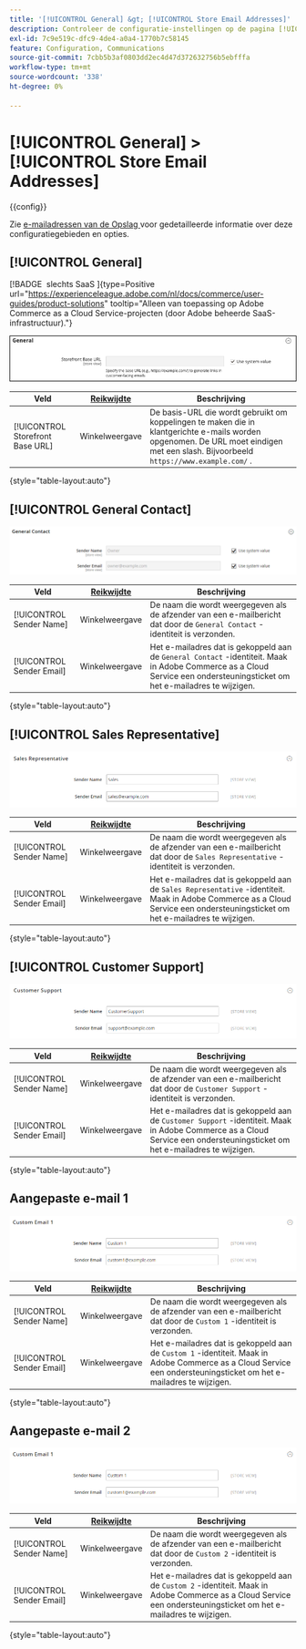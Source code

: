 ```yaml
---
title: '[!UICONTROL General] &gt; [!UICONTROL Store Email Addresses]'
description: Controleer de configuratie-instellingen op de pagina [!UICONTROL General] &gt; [!UICONTROL Store Email Addresses] van Commerce Admin.
exl-id: 7c9e519c-dfc9-4de4-a0a4-1770b7c58145
feature: Configuration, Communications
source-git-commit: 7cbb5b3af0803dd2ec4d47d372632756b5ebfffa
workflow-type: tm+mt
source-wordcount: '338'
ht-degree: 0%

---
```


# [!UICONTROL General] > [!UICONTROL Store Email Addresses]

{{config}}

Zie [ e-mailadressen van de Opslag ](../../getting-started/store-details.md#store-email-addresses) voor gedetailleerde informatie over deze configuratiegebieden en opties.

## [!UICONTROL General]

[!BADGE &#x200B; slechts SaaS &#x200B;]{type=Positive url="https://experienceleague.adobe.com/nl/docs/commerce/user-guides/product-solutions" tooltip="Alleen van toepassing op Adobe Commerce as a Cloud Service-projecten (door Adobe beheerde SaaS-infrastructuur)."}

![ E-mailadressen van de opslag > Algemene Contact ](./assets/store-email-addresses-general-general.png)<!-- zoom -->

| Veld | [ Reikwijdte ](../../getting-started/websites-stores-views.md#scope-settings) | Beschrijving |
|--- |--- |--- |
| [!UICONTROL Storefront Base URL] | Winkelweergave | De basis-URL die wordt gebruikt om koppelingen te maken die in klantgerichte e-mails worden opgenomen. De URL moet eindigen met een slash. Bijvoorbeeld `https://www.example.com/` . |

{style="table-layout:auto"}

## [!UICONTROL General Contact]

![ E-mailadressen van de opslag > Algemene Contact ](./assets/store-email-addresses-general-contact.png)<!-- zoom -->

| Veld | [ Reikwijdte ](../../getting-started/websites-stores-views.md#scope-settings) | Beschrijving |
|--- |--- |--- |
| [!UICONTROL Sender Name] | Winkelweergave | De naam die wordt weergegeven als de afzender van een e-mailbericht dat door de `General Contact` -identiteit is verzonden. |
| [!UICONTROL Sender Email] | Winkelweergave | Het e-mailadres dat is gekoppeld aan de `General Contact` -identiteit. Maak in Adobe Commerce as a Cloud Service een ondersteuningsticket om het e-mailadres te wijzigen. |

{style="table-layout:auto"}

## [!UICONTROL Sales Representative]

![ E-mailadressen van de Opslag > Vertegenwoordiger ](./assets/store-email-addresses-sales-rep.png)<!-- zoom -->

| Veld | [ Reikwijdte ](../../getting-started/websites-stores-views.md#scope-settings) | Beschrijving |
|--- |--- |--- |
| [!UICONTROL Sender Name] | Winkelweergave | De naam die wordt weergegeven als de afzender van een e-mailbericht dat door de `Sales Representative` -identiteit is verzonden. |
| [!UICONTROL Sender Email] | Winkelweergave | Het e-mailadres dat is gekoppeld aan de `Sales Representative` -identiteit.  Maak in Adobe Commerce as a Cloud Service een ondersteuningsticket om het e-mailadres te wijzigen. |

{style="table-layout:auto"}

## [!UICONTROL Customer Support]

![ E-mailadressen van de opslag > de Steun van de Klant ](./assets/store-email-addresses-customer-support.png)<!-- zoom -->

| Veld | [ Reikwijdte ](../../getting-started/websites-stores-views.md#scope-settings) | Beschrijving |
|--- |--- |--- |
| [!UICONTROL Sender Name] | Winkelweergave | De naam die wordt weergegeven als de afzender van een e-mailbericht dat door de `Customer Support` -identiteit is verzonden. |
| [!UICONTROL Sender Email] | Winkelweergave | Het e-mailadres dat is gekoppeld aan de `Customer Support` -identiteit.  Maak in Adobe Commerce as a Cloud Service een ondersteuningsticket om het e-mailadres te wijzigen. |

{style="table-layout:auto"}

## Aangepaste e-mail 1

![ E-mailadressen van de Opslag > Eigen E-mail 1 ](./assets/store-email-addresses-custom-email1.png)<!-- zoom -->

| Veld | [ Reikwijdte ](../../getting-started/websites-stores-views.md#scope-settings) | Beschrijving |
|--- |--- |--- |
| [!UICONTROL Sender Name] | Winkelweergave | De naam die wordt weergegeven als de afzender van een e-mailbericht dat door de `Custom 1` -identiteit is verzonden. |
| [!UICONTROL Sender Email] | Winkelweergave | Het e-mailadres dat is gekoppeld aan de `Custom 1` -identiteit.  Maak in Adobe Commerce as a Cloud Service een ondersteuningsticket om het e-mailadres te wijzigen. |

{style="table-layout:auto"}

## Aangepaste e-mail 2

![ E-mailadressen van de Opslag > Eigen E-mail 2 ](./assets/store-email-addresses-custom-email1.png)<!-- zoom -->

| Veld | [ Reikwijdte ](../../getting-started/websites-stores-views.md#scope-settings) | Beschrijving |
|--- |--- |--- |
| [!UICONTROL Sender Name] | Winkelweergave | De naam die wordt weergegeven als de afzender van een e-mailbericht dat door de `Custom 2` -identiteit is verzonden. |
| [!UICONTROL Sender Email] | Winkelweergave | Het e-mailadres dat is gekoppeld aan de `Custom 2` -identiteit.  Maak in Adobe Commerce as a Cloud Service een ondersteuningsticket om het e-mailadres te wijzigen. |

{style="table-layout:auto"}
